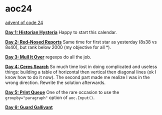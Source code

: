 # aoc24

[advent of code 24](https://adventofcode.com/2024)

**[Day 1: Historian Hysteria](https://adventofcode.com/2024/day/1)**
Happy to start this calendar.

**[Day 2: Red-Nosed Reports](https://adventofcode.com/2024/day/2)**
Same time for first star as yesterday (8s38 vs 8s40), but rank below 2000 (my objective for all *).

**[Day 3: Mull It Over]()**
regexps do all the job.

**[Day 4: Ceres Search]()**
So much time lost in doing complicated and useless things: building a table of horizontal then vertical then diagonal lines (ok I know how to do it now). The second part made me realize I was in the wrong direction. Rewrite the solution afterwards.

**[Day 5: Print Queue]()**
One of the rare occasion to use the `groupby="paragraph"` option of `aoc.Input()`.

**[Day 6: Guard Gallivant]()**